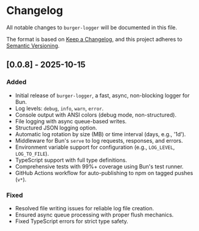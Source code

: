 # Changelog

All notable changes to `burger-logger` will be documented in this file.

The format is based on [Keep a Changelog](https://keepachangelog.com/en/1.0.0/), and this project adheres to [Semantic Versioning](https://semver.org/spec/v2.0.0.html).

## [0.0.8] - 2025-10-15

### Added

- Initial release of `burger-logger`, a fast, async, non-blocking logger for Bun.
- Log levels: `debug`, `info`, `warn`, `error`.
- Console output with ANSI colors (debug mode, non-structured).
- File logging with async queue-based writes.
- Structured JSON logging option.
- Automatic log rotation by size (MB) or time interval (days, e.g., '1d').
- Middleware for Bun's `serve` to log requests, responses, and errors.
- Environment variable support for configuration (e.g., `LOG_LEVEL`, `LOG_TO_FILE`).
- TypeScript support with full type definitions.
- Comprehensive tests with 99%+ coverage using Bun's test runner.
- GitHub Actions workflow for auto-publishing to npm on tagged pushes (`v*`).

### Fixed

- Resolved file writing issues for reliable log file creation.
- Ensured async queue processing with proper flush mechanics.
- Fixed TypeScript errors for strict type safety.
